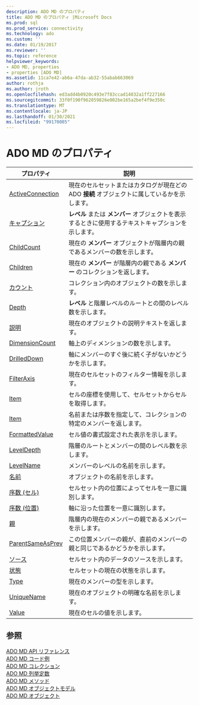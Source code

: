 ```yaml
---
description: ADO MD のプロパティ
title: ADO MD のプロパティ |Microsoft Docs
ms.prod: sql
ms.prod_service: connectivity
ms.technology: ado
ms.custom: ''
ms.date: 01/19/2017
ms.reviewer: ''
ms.topic: reference
helpviewer_keywords:
- ADO MD, properties
- properties [ADO MD]
ms.assetid: 11ca7e42-ab6a-47da-ab32-55abab663069
author: rothja
ms.author: jroth
ms.openlocfilehash: ed3add4b0920c493e7f83ccad14032a1ff227166
ms.sourcegitcommit: 33f0f190f962059826e002be165a2bef4f9e350c
ms.translationtype: MT
ms.contentlocale: ja-JP
ms.lasthandoff: 01/30/2021
ms.locfileid: "99170005"
---
```

# <a name="ado-md-properties"></a>ADO MD のプロパティ

|プロパティ|説明|  
|-|-|  
|[ActiveConnection](./activeconnection-property-ado-md.md)|現在のセルセットまたはカタログが現在どの ADO **接続** オブジェクトに属しているかを示します。|  
|[キャプション](./caption-property-ado-md.md)|**レベル** または **メンバー** オブジェクトを表示するときに使用するテキストキャプションを示します。|  
|[ChildCount](./childcount-property-ado-md.md)|現在の **メンバー** オブジェクトが階層内の親であるメンバーの数を示します。|  
|[Children](./children-property-ado-md.md)|現在の **メンバー** が階層内の親である **メンバー** のコレクションを返します。|  
|[カウント](../ado-api/count-property-ado.md)|コレクション内のオブジェクトの数を示します。|  
|[Depth](./depth-property-ado-md.md)|**レベル** と階層レベルのルートとの間のレベル数を示します。|  
|[説明](./description-property-ado-md.md)|現在のオブジェクトの説明テキストを返します。|  
|[DimensionCount](./dimensioncount-property-ado-md.md)|軸上のディメンションの数を示します。|  
|[DrilledDown](./drilleddown-property-ado-md.md)|軸にメンバーのすぐ後に続く子がないかどうかを示します。|  
|[FilterAxis](./filteraxis-property-ado-md.md)|現在のセルセットのフィルター情報を示します。|  
|[Item](./item-property-ado-md-cellset.md)|セルの座標を使用して、セルセットからセルを取得します。|  
|[Item](../ado-api/item-property-ado.md)|名前または序数を指定して、コレクションの特定のメンバーを返します。|  
|[FormattedValue](./formattedvalue-property-ado-md.md)|セル値の書式設定された表示を示します。|  
|[LevelDepth](./leveldepth-property-ado-md.md)|階層のルートとメンバーの間のレベル数を示します。|  
|[LevelName](./levelname-property-ado-md.md)|メンバーのレベルの名前を示します。|  
|[名前](./name-property-ado-md.md)|オブジェクトの名前を示します。|  
|[序数 (セル)](./ordinal-property-ado-md-cell.md)|セルセット内の位置によってセルを一意に識別します。|  
|[序数 (位置)](./ordinal-property-ado-md-position.md)|軸に沿った位置を一意に識別します。|  
|[親](./parent-property-ado-md.md)|階層内の現在のメンバーの親であるメンバーを示します。|  
|[ParentSameAsPrev](./parentsameasprev-property-ado-md.md)|この位置メンバーの親が、直前のメンバーの親と同じであるかどうかを示します。|  
|[ソース](./source-property-ado-md.md)|セルセット内のデータのソースを示します。|  
|[状態](./state-property-ado-md.md)|セルセットの現在の状態を示します。|  
|[Type](./type-property-ado-md.md)|現在のメンバーの型を示します。|  
|[UniqueName](./uniquename-property-ado-md.md)|現在のオブジェクトの明確な名前を示します。|  
|[Value](./value-property-ado-md.md)|現在のセルの値を示します。|  
  
## <a name="see-also"></a>参照  
 [ADO MD API リファレンス](./ado-md-object-model.md)   
 [ADO MD コード例](./ado-md-code-examples.md)   
 [ADO MD コレクション](./ado-md-collections.md)   
 [ADO MD 列挙定数](./ado-md-enumerated-constants.md)   
 [ADO MD メソッド](./ado-md-methods.md)   
 [ADO MD オブジェクトモデル](./ado-md-object-model.md)   
 [ADO MD オブジェクト](./ado-md-objects.md)